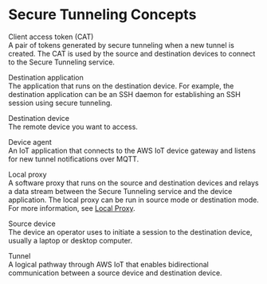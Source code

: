 # Secure Tunneling Concepts<a name="secure-tunneling-concepts"></a>

Client access token \(CAT\)  
A pair of tokens generated by secure tunneling when a new tunnel is created\. The CAT is used by the source and destination devices to connect to the Secure Tunneling service\.

Destination application  
The application that runs on the destination device\. For example, the destination application can be an SSH daemon for establishing an SSH session using secure tunneling\.

Destination device  
The remote device you want to access\.

Device agent  
An IoT application that connects to the AWS IoT device gateway and listens for new tunnel notifications over MQTT\.

Local proxy  
A software proxy that runs on the source and destination devices and relays a data stream between the Secure Tunneling service and the device application\. The local proxy can be run in source mode or destination mode\. For more information, see [Local Proxy](local-proxy.md)\.

Source device  
The device an operator uses to initiate a session to the destination device, usually a laptop or desktop computer\.

Tunnel  
 A logical pathway through AWS IoT that enables bidirectional communication between a source device and destination device\.